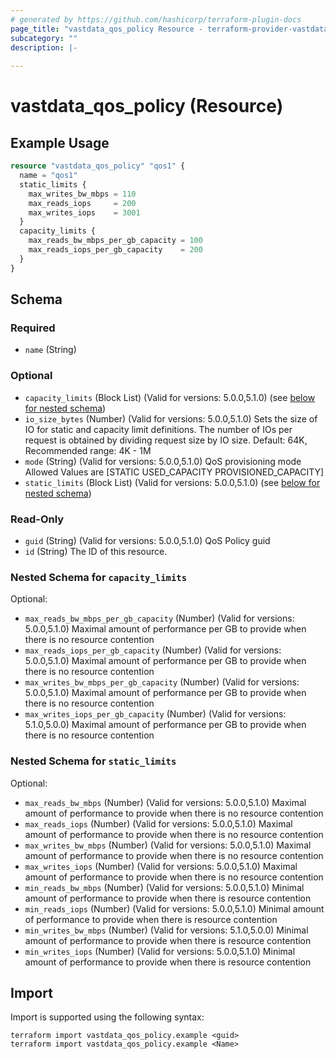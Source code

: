 ```yaml
---
# generated by https://github.com/hashicorp/terraform-plugin-docs
page_title: "vastdata_qos_policy Resource - terraform-provider-vastdata"
subcategory: ""
description: |-
  
---
```


# vastdata_qos_policy (Resource)



## Example Usage

```terraform
resource "vastdata_qos_policy" "qos1" {
  name = "qos1"
  static_limits {
    max_writes_bw_mbps = 110
    max_reads_iops     = 200
    max_writes_iops    = 3001
  }
  capacity_limits {
    max_reads_bw_mbps_per_gb_capacity = 100
    max_reads_iops_per_gb_capacity    = 200
  }
}
```

<!-- schema generated by tfplugindocs -->
## Schema

### Required

- `name` (String)

### Optional

- `capacity_limits` (Block List) (Valid for versions: 5.0.0,5.1.0) (see [below for nested schema](#nestedblock--capacity_limits))
- `io_size_bytes` (Number) (Valid for versions: 5.0.0,5.1.0) Sets the size of IO for static and capacity limit definitions. The number of IOs per request is obtained by dividing request size by IO size. Default: 64K, Recommended range: 4K - 1M
- `mode` (String) (Valid for versions: 5.0.0,5.1.0) QoS provisioning mode Allowed Values are [STATIC USED_CAPACITY PROVISIONED_CAPACITY]
- `static_limits` (Block List) (Valid for versions: 5.0.0,5.1.0) (see [below for nested schema](#nestedblock--static_limits))

### Read-Only

- `guid` (String) (Valid for versions: 5.0.0,5.1.0) QoS Policy guid
- `id` (String) The ID of this resource.

<a id="nestedblock--capacity_limits"></a>
### Nested Schema for `capacity_limits`

Optional:

- `max_reads_bw_mbps_per_gb_capacity` (Number) (Valid for versions: 5.0.0,5.1.0) Maximal amount of performance per GB to provide when there is no resource contention
- `max_reads_iops_per_gb_capacity` (Number) (Valid for versions: 5.0.0,5.1.0) Maximal amount of performance per GB to provide when there is no resource contention
- `max_writes_bw_mbps_per_gb_capacity` (Number) (Valid for versions: 5.0.0,5.1.0) Maximal amount of performance per GB to provide when there is no resource contention
- `max_writes_iops_per_gb_capacity` (Number) (Valid for versions: 5.1.0,5.0.0) Maximal amount of performance per GB to provide when there is no resource contention


<a id="nestedblock--static_limits"></a>
### Nested Schema for `static_limits`

Optional:

- `max_reads_bw_mbps` (Number) (Valid for versions: 5.0.0,5.1.0) Maximal amount of performance to provide when there is no resource contention
- `max_reads_iops` (Number) (Valid for versions: 5.0.0,5.1.0) Maximal amount of performance to provide when there is no resource contention
- `max_writes_bw_mbps` (Number) (Valid for versions: 5.0.0,5.1.0) Maximal amount of performance to provide when there is no resource contention
- `max_writes_iops` (Number) (Valid for versions: 5.0.0,5.1.0) Maximal amount of performance to provide when there is no resource contention
- `min_reads_bw_mbps` (Number) (Valid for versions: 5.0.0,5.1.0) Minimal amount of performance to provide when there is resource contention
- `min_reads_iops` (Number) (Valid for versions: 5.0.0,5.1.0) Minimal amount of performance to provide when there is resource contention
- `min_writes_bw_mbps` (Number) (Valid for versions: 5.1.0,5.0.0) Minimal amount of performance to provide when there is resource contention
- `min_writes_iops` (Number) (Valid for versions: 5.0.0,5.1.0) Minimal amount of performance to provide when there is resource contention

## Import

Import is supported using the following syntax:

```shell
terraform import vastdata_qos_policy.example <guid>
terraform import vastdata_qos_policy.example <Name>
```
